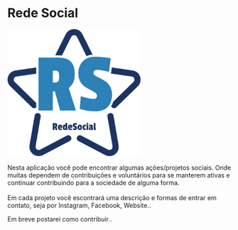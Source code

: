# Rede Social

<img src='src/assets/img/image_rede_social.png' alt="Logo da aplicação, estrela com as letras RS no meio. Rede Social." width="300px" />


<p>
    Nesta aplicação você pode encontrar algumas ações/projetos sociais. Onde muitas dependem de contribuições e voluntários para se manterem ativas e continuar contribuindo para a sociedade de alguma forma.
    <br /><br />
    Em cada projeto você escontrará uma descrição e formas de entrar em contato, seja por Instagram, Facebook, Website..
</p>

Em breve postarei como contribuir..

